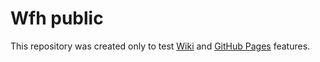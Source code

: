 # Wfh public

This repository was created only to test [Wiki](https://github.com/dcernat/wfh_public/wiki) and [GitHub Pages](https://dcernat.github.io/wfh_public/) features.
